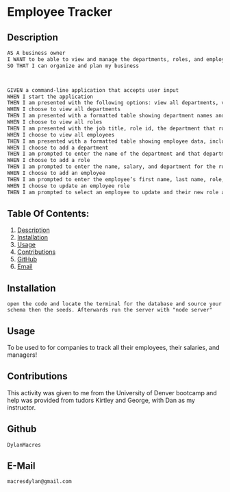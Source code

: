 # Employee Tracker
    
  ## Description
  
  ```md
AS A business owner
I WANT to be able to view and manage the departments, roles, and employees in my company
SO THAT I can organize and plan my business



GIVEN a command-line application that accepts user input
WHEN I start the application
THEN I am presented with the following options: view all departments, view all roles, view all employees, add a department, add a role, add an employee, and update an employee role
WHEN I choose to view all departments
THEN I am presented with a formatted table showing department names and department ids
WHEN I choose to view all roles
THEN I am presented with the job title, role id, the department that role belongs to, and the salary for that role
WHEN I choose to view all employees
THEN I am presented with a formatted table showing employee data, including employee ids, first names, last names, job titles, departments, salaries, and managers that the employees report to
WHEN I choose to add a department
THEN I am prompted to enter the name of the department and that department is added to the database
WHEN I choose to add a role
THEN I am prompted to enter the name, salary, and department for the role and that role is added to the database
WHEN I choose to add an employee
THEN I am prompted to enter the employee’s first name, last name, role, and manager, and that employee is added to the database
WHEN I choose to update an employee role
THEN I am prompted to select an employee to update and their new role and this information is updated in the database
```
  ## Table Of Contents:

  1. [Description](#Description)
  2. [Installation](#Installation)
  3. [Usage](#Usage)
  4. [Contributions](#credits)
  5. [GitHub](#github)
  6. [Email](#email)


  ## Installation 
    open the code and locate the terminal for the database and source your schema then the seeds. Afterwards run the server with "node server"

  ## Usage
 To be used to for companies to track all their employees, their salaries, and managers!

  ## Contributions 
This activity was given to me from the University of Denver bootcamp and help was provided from tudors Kirtley and George, with Dan as my instructor.

  ## Github
    DylanMacres

  ## E-Mail
    macresdylan@gmail.com

